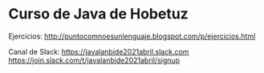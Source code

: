 # Curso de Java de Hobetuz

Ejercicios: http://puntocomnoesunlenguaje.blogspot.com/p/ejercicios.html

Canal de Slack:
https://javalanbide2021abril.slack.com
https://join.slack.com/t/javalanbide2021abril/signup

